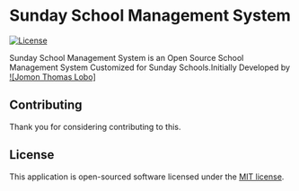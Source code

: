 # Sunday School Management System

[![License](https://poser.pugx.org/laravel/framework/license.svg)](https://packagist.org/packages/laravel/framework)

Sunday School Management System is an Open Source School Management System Customized for Sunday Schools.Initially Developed by [![Jomon Thomas Lobo]](http://jomonlobo.online)


## Contributing

Thank you for considering contributing to this. 


## License

This application is open-sourced software licensed under the [MIT license](http://opensource.org/licenses/MIT).
